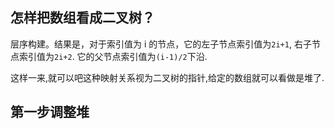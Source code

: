 

## 怎样把数组看成二叉树？

层序构建。结果是，对于索引值为 i 的节点，它的左子节点索引值为`2i+1`, 右子节点索引值为`2i+2`. 它的父节点索引值为`(i-1)/2`下沿.

这样一来,就可以吧这种映射关系视为二叉树的指针,给定的数组就可以看做是堆了.

## 第一步调整堆

